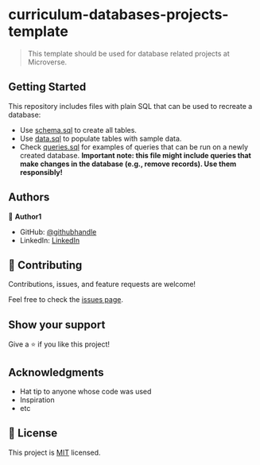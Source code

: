 # curriculum-databases-projects-template

> This template should be used for database related projects at Microverse.

## Getting Started

This repository includes files with plain SQL that can be used to recreate a database:

- Use [schema.sql](./schema.sql) to create all tables.
- Use [data.sql](./data.sql) to populate tables with sample data.
- Check [queries.sql](./queries.sql) for examples of queries that can be run on a newly created database. **Important note: this file might include queries that make changes in the database (e.g., remove records). Use them responsibly!**


## Authors

👤 **Author1**

- GitHub: [@githubhandle](https://github.com/AnselemOdims)
- LinkedIn: [LinkedIn](https://www.linkedin.com/in/anselem-odimegwu/)

## 🤝 Contributing

Contributions, issues, and feature requests are welcome!

Feel free to check the [issues page](https://github.com/AnselemOdims/VET_CLINIC/issues).

## Show your support

Give a ⭐️ if you like this project!

## Acknowledgments

- Hat tip to anyone whose code was used
- Inspiration
- etc

## 📝 License

This project is [MIT](https://opensource.org/licenses/MIT) licensed.
